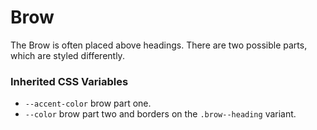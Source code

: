 # Brow

The Brow is often placed above headings. There are two possible parts, which are styled differently.

### Inherited CSS Variables

  - `--accent-color` brow part one.
  - `--color` brow part two and borders on the `.brow--heading` variant.
